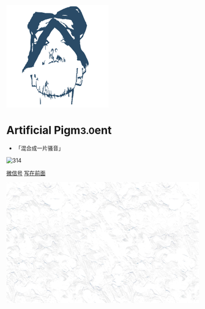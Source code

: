 <div class="animate__animated animate__flipInX"><img src="pic/initialLOGO.svg" alt="logo"></div>

<div class="animate__animated animate__flipInX">

# Artificial Pigm<small>3.0</small>ent

</div>

* 「混合成一片骚音」

<!-- - 2018.8 Ver. 1.0
- 2019.5 Ver. 2.0
- 2021.9 Ver. 3.0 🐝 -->

<img src="https://img.shields.io/badge/Paradise Lost-Pigs Exiled-green?logo=Yelp&style=social" alt="314">

[微信号](https://mp.weixin.qq.com/s/SviNQjNAt1sC5x6bttlnYg)
[写在前面](README)

![background](pic/bg-min-2.png)